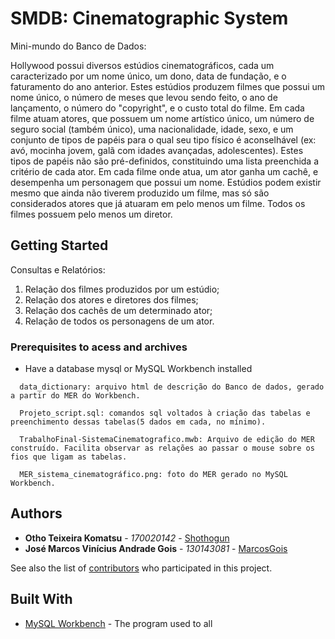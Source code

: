 # SMDB: Cinematographic System

Mini-mundo do Banco de Dados:

Hollywood possui diversos estúdios cinematográficos, cada um caracterizado por um nome único, um dono, data de fundação, e o faturamento
do ano anterior. Estes estúdios produzem filmes que possui um nome único, o número de meses que levou sendo feito, o ano de lançamento, o número do "copyright", e o custo total do filme. Em cada filme atuam atores, que possuem um nome artístico único, um número de seguro social (também único), uma nacionalidade, idade, sexo, e um conjunto de tipos de papéis para o qual seu tipo físico é aconselhável (ex: avó, mocinha jovem, galã com idades avançadas, adolescentes). Estes tipos de papéis não são pré-definidos, constituindo uma lista preenchida a critério de cada ator. Em cada filme onde atua, um ator ganha um cachê, e desempenha um personagem que possui um nome. Estúdios podem existir mesmo que ainda não tiverem produzido um filme, mas só são considerados atores que já atuaram em pelo menos um filme. Todos os filmes possuem pelo menos um diretor.

## Getting Started

Consultas e Relatórios:

1. Relação dos filmes produzidos por um estúdio;
2. Relação dos atores e diretores dos filmes;
3. Relação dos cachês de um determinado ator;
4. Relação de todos os personagens de um ator.

### Prerequisites to acess and archives

* Have a database mysql or MySQL Workbench installed

```
  data_dictionary: arquivo html de descrição do Banco de dados, gerado a partir do MER do Workbench.
  
  Projeto_script.sql: comandos sql voltados à criação das tabelas e preenchimento dessas tabelas(5 dados em cada, no mínimo).
  
  TrabalhoFinal-SistemaCinematografico.mwb: Arquivo de edição do MER construído. Facilita observar as relações ao passar o mouse sobre os fios que ligam as tabelas.
  
  MER_sistema_cinematográfico.png: foto do MER gerado no MySQL Workbench.
```

## Authors

* **Otho Teixeira Komatsu** - *170020142* - [Shothogun](https://github.com/Shothogun)
* **José Marcos Vinícius Andrade Gois** - *130143081* - [MarcosGois](https://github.com/Marcosgois)

See also the list of [contributors](https://github.com/your/project/contributors) who participated in this project.

## Built With

* [MySQL Workbench](https://www.mysql.com/products/workbench/) - The program used to all

<!---
### Installing

A step by step series of examples that tell you have to get a development env running

Say what the step will be

```
Give the example
```

And repeat

```
until finished
```

End with an example of getting some data out of the system or using it for a little demo

## Running the tests

Explain how to run the automated tests for this system

### Break down into end to end tests

Explain what these tests test and why

```
Give an example
```

### And coding style tests

Explain what these tests test and why

```
Give an example
```

## Deployment

Add additional notes about how to deploy this on a live system


## Contributing

Please read [CONTRIBUTING.md](https://gist.github.com/PurpleBooth/b24679402957c63ec426) for details on our code of conduct, and the process for submitting pull requests to us.

## Versioning

We use [SemVer](http://semver.org/) for versioning. For the versions available, see the [tags on this repository](https://github.com/your/project/tags). 

## License

This project is licensed under the MIT License - see the [LICENSE.md](LICENSE.md) file for details

## Acknowledgments

* Hat tip to anyone who's code was used
* Inspiration
* etc
--->
